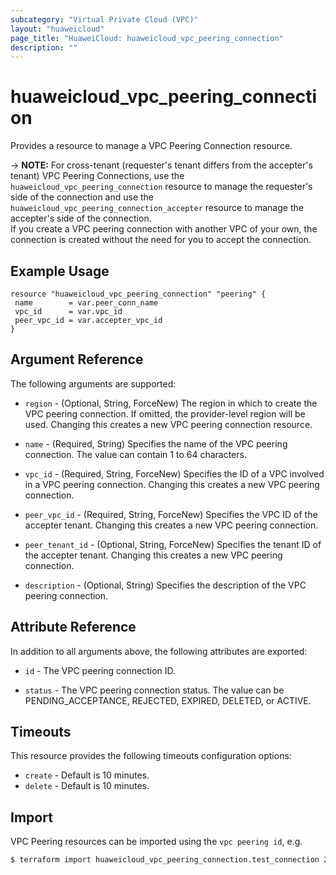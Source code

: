 ```yaml
---
subcategory: "Virtual Private Cloud (VPC)"
layout: "huaweicloud"
page_title: "HuaweiCloud: huaweicloud_vpc_peering_connection"
description: ""
---
```


# huaweicloud_vpc_peering_connection

Provides a resource to manage a VPC Peering Connection resource.

-> **NOTE:** For cross-tenant (requester's tenant differs from the accepter's tenant) VPC Peering Connections,
  use the `huaweicloud_vpc_peering_connection` resource to manage the requester's side of the connection and
  use the `huaweicloud_vpc_peering_connection_accepter` resource to manage the accepter's side of the connection.
  <br/>If you create a VPC peering connection with another VPC of your own, the connection is created without the need
  for you to accept the connection.

## Example Usage

 ```hcl
resource "huaweicloud_vpc_peering_connection" "peering" {
  name        = var.peer_conn_name
  vpc_id      = var.vpc_id
  peer_vpc_id = var.accepter_vpc_id
}
 ```

## Argument Reference

The following arguments are supported:

* `region` - (Optional, String, ForceNew) The region in which to create the VPC peering connection. If omitted, the
  provider-level region will be used. Changing this creates a new VPC peering connection resource.

* `name` - (Required, String) Specifies the name of the VPC peering connection. The value can contain 1 to 64
  characters.

* `vpc_id` - (Required, String, ForceNew) Specifies the ID of a VPC involved in a VPC peering connection. Changing this
  creates a new VPC peering connection.

* `peer_vpc_id` - (Required, String, ForceNew) Specifies the VPC ID of the accepter tenant. Changing this creates a new
  VPC peering connection.

* `peer_tenant_id` - (Optional, String, ForceNew) Specifies the tenant ID of the accepter tenant. Changing this creates
  a new VPC peering connection.

* `description` - (Optional, String) Specifies the description of the VPC peering connection.

## Attribute Reference

In addition to all arguments above, the following attributes are exported:

* `id` - The VPC peering connection ID.

* `status` - The VPC peering connection status. The value can be PENDING_ACCEPTANCE, REJECTED, EXPIRED, DELETED, or
  ACTIVE.

## Timeouts

This resource provides the following timeouts configuration options:

* `create` - Default is 10 minutes.
* `delete` - Default is 10 minutes.

## Import

VPC Peering resources can be imported using the `vpc peering id`, e.g.

```bash
$ terraform import huaweicloud_vpc_peering_connection.test_connection 22b76469-08e3-4937-8c1d-7aad34892be1
```
